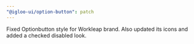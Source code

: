 ```yaml
---
"@igloo-ui/option-button": patch
---
```


Fixed Optionbutton style for Workleap brand. Also updated its icons and added a checked disabled look.
